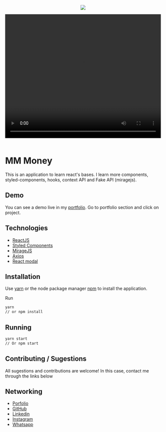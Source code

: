 <p align="center">
  <img src="https://user-images.githubusercontent.com/37598129/112218719-d5d10280-8c02-11eb-9e78-e7382fc1a06e.png" />
</p>

<video width="100%" height="400" controls>
  <source src="./public/video.mp4" type="video/mp4">
</video>


<br />
<br />

# MM Money

This is an application to learn react's bases. I learn more components, styled-components, hooks, context API and Fake API (miragejs).

## Demo
You can see a demo live in my [portfolio](https://moesiomarcelino.dev).
Go to portfolio section and click on project.

## Technologies
 - [ReactJS](https://reactjs.org)
 - [Styled Components](https://styled-components.com)
 - [MirageJS](https://miragejs.com)
 - [Axios](https://github.com/axios/axios)
 - [React modal](https://github.com/reactjs/react-modal)


## Installation

Use [yarn](https://classic.yarnpkg.com/pt-BR/docs/install/#debian-stable) or the node package manager [npm](https://www.npmjs.com/get-npm) to install the application.

Run
```bash
yarn
// or npm install
```

## Running

```bash
yarn start
// Or npm start
```
## Contributing / Sugestions
All sugestions and contributions are welcome! In this case, contact me through the links below

## Networking
- [Porfolio](https://moesiomarcelino.dev)
- [GitHub](https://github.com/MoesioMarcelino)
- [Linkedin](https://br.linkedin.com/in/mo%C3%A9sio-marcelino-2348a5152)
- [Instagram](https://www.instagram.com/moesiomarcelino/)
- [Whatsapp](https://wa.me/5588997129443?text=Ol%C3%A1,%20Mo%C3%A9sio!%20)


